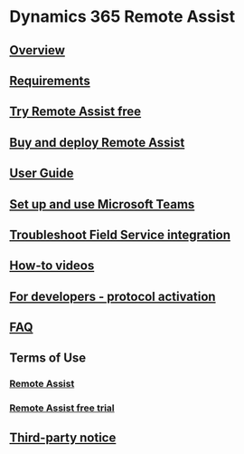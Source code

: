 # Dynamics 365 Remote Assist
## [Overview](index.md)
## [Requirements](requirements.md)
## [Try Remote Assist free](try-remote-assist-free.md)
## [Buy and deploy Remote Assist](buy-and-deploy-remote-assist.md)
## [User Guide](user-guide.md)
## [Set up and use Microsoft Teams](use-microsoft-teams-with-remote-assist.md)
## [Troubleshoot Field Service integration](troubleshoot-field-service.md)
## [How-to videos](https://go.microsoft.com/fwlink/p/?linkid=2021485)
## [For developers - protocol activation](protocol-activation.md)
## [FAQ](faq.md)
## Terms of Use
### [Remote Assist](../legal/remote-assist-license-terms.md)
### [Remote Assist free trial](../legal/remote-assist-license-terms-free-trial.md)
## [Third-party notice](../legal/remote-assist-third-party-notice.md)
